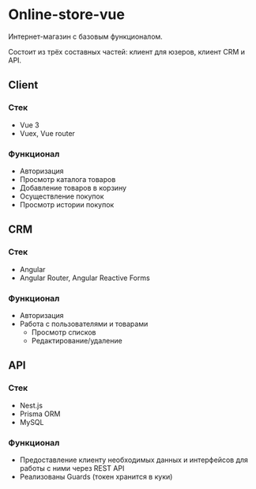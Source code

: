# Online-store-vue
Интернет-магазин с базовым функционалом.

Состоит из трёх составных частей: клиент для юзеров, клиент CRM и API.

## Client
### Стек
- Vue 3 
- Vuex, Vue router
### Функционал
- Авторизация
- Просмотр каталога товаров
- Добавление товаров в корзину
- Осуществление покупок
- Просмотр истории покупок

## CRM
### Стек
- Angular
- Angular Router, Angular Reactive Forms
### Функционал
- Авторизация
- Работа с пользователями и товарами
  - Просмотр списков
  - Редактирование/удаление

## API
### Стек
- Nest.js
- Prisma ORM
- MySQL
### Функционал
- Предоставление клиенту необходимых данных и интерфейсов для работы с ними через REST API
- Реализованы Guards (токен хранится в куки)
